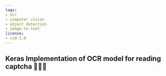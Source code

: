 ```yaml
---
tags:
- ocr
- computer vision
- object detection
- image-to-text
license:
- cc0-1.0
---
```


## Keras Implementation of OCR model for reading captcha 🤖🦹🏻


